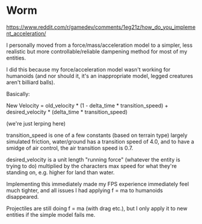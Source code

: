 # Worm
https://www.reddit.com/r/gamedev/comments/1eg21z/how_do_you_implement_acceleration/

I personally moved from a force/mass/acceleration model to a simpler, less realistic but more controllable/reliable dampening method for most of my entities.

I did this because my force/acceleration model wasn't working for humanoids (and nor should it, it's an inappropriate model, legged creatures aren't billiard balls).

Basically:

New Velocity = old_velocity * (1 - delta_time * transition_speed) + desired_velocity * (delta_time * transition_speed)

(we're just lerping here)

transition_speed is one of a few constants (based on terrain type) largely simulated friction, water/ground has a transition speed of 4.0, and to have a smidge of air control, the air transition speed is 0.7.

desired_velocity is a unit length "running force" (whatever the entity is trying to do) multiplied by the characters max speed for what they're standing on, e.g. higher for land than water.

Implementing this immediately made my FPS experience immediately feel much tighter, and all issues I had applying f = ma to humanoids disappeared.

Projectiles are still doing f = ma (with drag etc.), but I only apply it to new entities if the simple model fails me.